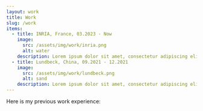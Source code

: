 ```yaml
---
layout: work
title: Work
slug: /work
items:
  - title: INRIA, France, 03.2023 - Now
    image:
      src: /assets/img/work/inria.png
      alt: water
    description: Lorem ipsum dolor sit amet, consectetur adipiscing elit, sed do eiusmod tempor incididunt ut labore et dolore magna aliqua. Ut enim ad minim veniam, quis nostrud exercitation ullamco laboris nisi ut aliquip ex ea commodo consequat.
  - title: Lundbeck, China, 09.2021 - 12.2021
    image:
      src: /assets/img/work/lundbeck.png
      alt: sand
    description: Lorem ipsum dolor sit amet, consectetur adipiscing elit, sed do eiusmod tempor incididunt ut labore et dolore magna aliqua. Ut enim ad minim veniam, quis nostrud exercitation ullamco laboris nisi ut aliquip ex ea commodo consequat. Duis aute irure dolor in reprehenderit in voluptate velit esse cillum dolore eu fugiat nulla pariatur.
---
```

Here is  my previous work experience: 
<br />
<br />
